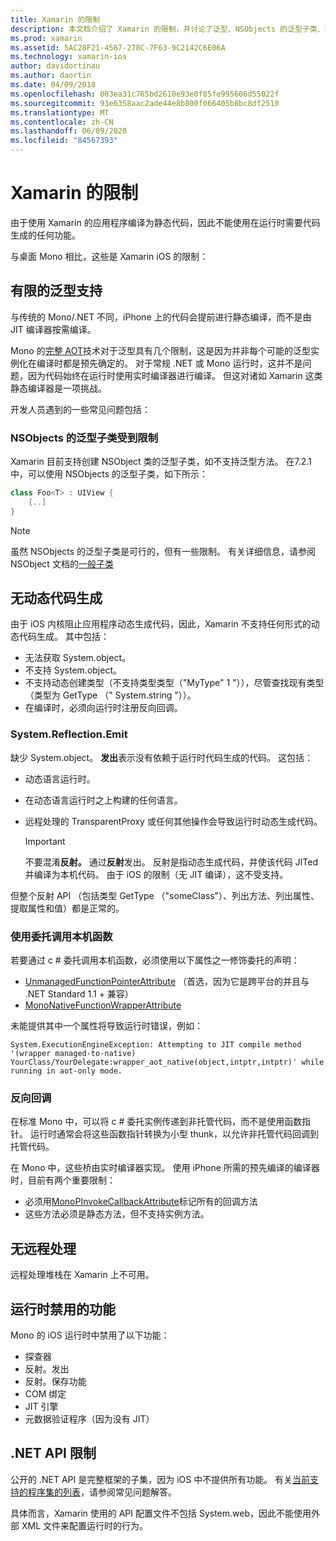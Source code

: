```yaml
---
title: Xamarin 的限制
description: 本文档介绍了 Xamarin 的限制，并讨论了泛型、NSObjects 的泛型子类、泛型对象中的 P/Invoke 等。
ms.prod: xamarin
ms.assetid: 5AC28F21-4567-278C-7F63-9C2142C6E06A
ms.technology: xamarin-ios
author: davidortinau
ms.author: daortin
ms.date: 04/09/2018
ms.openlocfilehash: 003ea31c765bd2610e93e0f85fe995606d55022f
ms.sourcegitcommit: 93e6358aac2ade44e8b800f066405b8bc8df2510
ms.translationtype: MT
ms.contentlocale: zh-CN
ms.lasthandoff: 06/09/2020
ms.locfileid: "84567393"
---
```

# <a name="limitations-of-xamarinios"></a>Xamarin 的限制

由于使用 Xamarin 的应用程序编译为静态代码，因此不能使用在运行时需要代码生成的任何功能。

与桌面 Mono 相比，这些是 Xamarin iOS 的限制：

 <a name="Limited_Generics_Support"></a>

## <a name="limited-generics-support"></a>有限的泛型支持

与传统的 Mono/.NET 不同，iPhone 上的代码会提前进行静态编译，而不是由 JIT 编译器按需编译。

Mono 的[完整 AOT](https://www.mono-project.com/docs/advanced/aot/#full-aot)技术对于泛型具有几个限制，这是因为并非每个可能的泛型实例化在编译时都是预先确定的。 对于常规 .NET 或 Mono 运行时，这并不是问题，因为代码始终在运行时使用实时编译器进行编译。 但这对诸如 Xamarin 这类静态编译器是一项挑战。

开发人员遇到的一些常见问题包括：

 <a name="Generic_Subclasses_of_NSObjects_are_limited"></a>

### <a name="generic-subclasses-of-nsobjects-are-limited"></a>NSObjects 的泛型子类受到限制

Xamarin 目前支持创建 NSObject 类的泛型子类，如不支持泛型方法。 在7.2.1 中，可以使用 NSObjects 的泛型子类，如下所示：

```csharp
class Foo<T> : UIView {
    [..]
}
```

> [!NOTE]
> 虽然 NSObjects 的泛型子类是可行的，但有一些限制。 有关详细信息，请参阅 NSObject 文档的[一般子类](~/ios/internals/api-design/nsobject-generics.md)

 <a name="No_Dynamic_Code_Generation"></a>

## <a name="no-dynamic-code-generation"></a>无动态代码生成

由于 iOS 内核阻止应用程序动态生成代码，因此，Xamarin 不支持任何形式的动态代码生成。 其中包括：

- 无法获取 System.object。
- 不支持 System.object。
- 不支持动态创建类型（不支持类型类型（"MyType" 1 "）），尽管查找现有类型（类型为 GetType （" System.string "））。
- 在编译时，必须向运行时注册反向回调。

 <a name="System.Reflection.Emit"></a>

### <a name="systemreflectionemit"></a>System.Reflection.Emit

缺少 System.object。 **发出**表示没有依赖于运行时代码生成的代码。 这包括：

- 动态语言运行时。
- 在动态语言运行时之上构建的任何语言。
- 远程处理的 TransparentProxy 或任何其他操作会导致运行时动态生成代码。

  > [!IMPORTANT]
  > 不要混淆**反射。** 通过**反射**发出。 反射是指动态生成代码，并使该代码 JITed 并编译为本机代码。 由于 iOS 的限制（无 JIT 编译），这不受支持。

但整个反射 API （包括类型 GetType （"someClass"）、列出方法、列出属性、提取属性和值）都是正常的。

### <a name="using-delegates-to-call-native-functions"></a>使用委托调用本机函数

若要通过 c # 委托调用本机函数，必须使用以下属性之一修饰委托的声明：

- [UnmanagedFunctionPointerAttribute](xref:System.Runtime.InteropServices.UnmanagedFunctionPointerAttribute) （首选，因为它是跨平台的并且与 .NET Standard 1.1 + 兼容）
- [MonoNativeFunctionWrapperAttribute](xref:ObjCRuntime.MonoNativeFunctionWrapperAttribute)

未能提供其中一个属性将导致运行时错误，例如：

```
System.ExecutionEngineException: Attempting to JIT compile method '(wrapper managed-to-native) YourClass/YourDelegate:wrapper_aot_native(object,intptr,intptr)' while running in aot-only mode.
```

 <a name="Reverse_Callbacks"></a>

### <a name="reverse-callbacks"></a>反向回调

在标准 Mono 中，可以将 c # 委托实例传递到非托管代码，而不是使用函数指针。 运行时通常会将这些函数指针转换为小型 thunk，以允许非托管代码回调到托管代码。

在 Mono 中，这些桥由实时编译器实现。 使用 iPhone 所需的预先编译的编译器时，目前有两个重要限制：

- 必须用[MonoPInvokeCallbackAttribute](xref:ObjCRuntime.MonoPInvokeCallbackAttribute)标记所有的回调方法
- 这些方法必须是静态方法，但不支持实例方法。

<a name="No_Remoting"></a>

## <a name="no-remoting"></a>无远程处理

远程处理堆栈在 Xamarin 上不可用。

 <a name="Runtime_Disabled_Features"></a>

## <a name="runtime-disabled-features"></a>运行时禁用的功能

Mono 的 iOS 运行时中禁用了以下功能：

- 探查器
- 反射。发出
- 反射。保存功能
- COM 绑定
- JIT 引擎
- 元数据验证程序（因为没有 JIT）

 <a name=".NET_API_Limitations"></a>

## <a name="net-api-limitations"></a>.NET API 限制

公开的 .NET API 是完整框架的子集，因为 iOS 中不提供所有功能。 有关[当前支持的程序集的列表](~/cross-platform/internals/available-assemblies.md)，请参阅常见问题解答。

具体而言，Xamarin 使用的 API 配置文件不包括 System.web，因此不能使用外部 XML 文件来配置运行时的行为。
